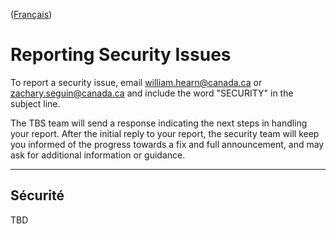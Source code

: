 ([Français](#sécurité))

# Reporting Security Issues

To report a security issue, email [william.hearn@canada.ca](mailto:william.hearn@canada.ca) or [zachary.seguin@canada.ca](mailto:zachary.seguin@canada.ca) and include the word "SECURITY" in the subject line.

The TBS team will send a response indicating the next steps in handling your report. After the initial reply to your report, the security team will keep you informed of the progress towards a fix and full announcement, and may ask for additional information or guidance.
______________________

## Sécurité

TBD
